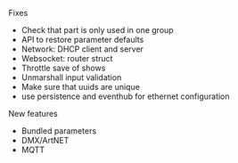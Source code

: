 Fixes

* Check that part is only used in one group
* API to restore parameter defaults
* Network: DHCP client and server
* Websocket: router struct
* Throttle save of shows
* Unmarshall input validation
* Make sure that uuids are unique
* use persistence and eventhub for ethernet configuration


New features

* Bundled parameters
* DMX/ArtNET
* MQTT